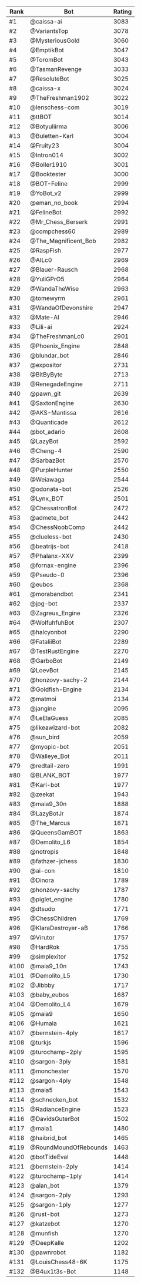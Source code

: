 Rank|Bot|Rating
---|---|---
#1|@caissa-ai|3083
#2|@VariantsTop|3078
#3|@MysteriousGold|3060
#4|@EmptikBot|3047
#5|@ToromBot|3043
#6|@TasmanRevenge|3033
#7|@ResoluteBot|3025
#8|@caissa-x|3024
#9|@TheFreshman1902|3022
#10|@lenschess-com|3019
#11|@ttBOT|3014
#12|@Botyuliirma|3006
#13|@Buletten-Karl|3004
#14|@Fruity23|3004
#15|@Intron014|3002
#16|@Boller1910|3001
#17|@Booktester|3000
#18|@BOT-Feline|2999
#19|@YoBot_v2|2999
#20|@eman_no_book|2994
#21|@FelineBot|2992
#22|@Mr_Chess_Berserk|2991
#23|@compchess60|2989
#24|@The_Magnificent_Bob|2982
#25|@RaspFish|2977
#26|@AILc0|2969
#27|@Blauer-Rausch|2968
#28|@YuliGPrO5|2964
#29|@WandaTheWise|2963
#30|@tomewyrm|2961
#31|@WandaOfDevonshire|2947
#32|@Mate-AI|2946
#33|@Lili-ai|2924
#34|@TheFreshmanLc0|2901
#35|@Phoenix_Engine|2848
#36|@blundar_bot|2846
#37|@expositor|2731
#38|@BitByByte|2713
#39|@RenegadeEngine|2711
#40|@pawn_git|2639
#41|@SaxtonEngine|2630
#42|@AKS-Mantissa|2616
#43|@Quanticade|2612
#44|@bot_adario|2608
#45|@LazyBot|2592
#46|@Cheng-4|2590
#47|@SarbazBot|2570
#48|@PurpleHunter|2550
#49|@Weiawaga|2544
#50|@odonata-bot|2526
#51|@Lynx_BOT|2501
#52|@ChessatronBot|2472
#53|@admete_bot|2442
#54|@ChessNoobComp|2442
#55|@clueless-bot|2430
#56|@beatrijs-bot|2418
#57|@Phalanx-XXV|2399
#58|@fornax-engine|2396
#59|@Pseudo-0|2396
#60|@eubos|2368
#61|@morabandbot|2341
#62|@jpg-bot|2337
#63|@Zagreus_Engine|2326
#64|@WolfuhfuhBot|2307
#65|@halcyonbot|2290
#66|@FataliiBot|2289
#67|@TestRustEngine|2270
#68|@GarboBot|2149
#69|@LoevBot|2145
#70|@honzovy-sachy-2|2144
#71|@Goldfish-Engine|2134
#72|@matmoi|2134
#73|@jangine|2095
#74|@LeElaGuess|2085
#75|@likeawizard-bot|2082
#76|@sun_bird|2059
#77|@myopic-bot|2051
#78|@Walleye_Bot|2011
#79|@redtail-zero|1991
#80|@BLANK_BOT|1977
#81|@Karl-bot|1977
#82|@zeekat|1943
#83|@maia9_30n|1888
#84|@LazyBotJr|1874
#85|@The_Marcus|1871
#86|@QueensGamBOT|1863
#87|@Demolito_L6|1854
#88|@notropis|1848
#89|@fathzer-jchess|1830
#90|@ai-con|1810
#91|@Dinora|1789
#92|@honzovy-sachy|1787
#93|@piglet_engine|1780
#94|@dtsudo|1771
#95|@ChessChildren|1769
#96|@KlaraDestroyer-aB|1766
#97|@Virutor|1757
#98|@HardRok|1755
#99|@simplexitor|1752
#100|@maia9_10n|1743
#101|@Demolito_L5|1730
#102|@Jibbby|1717
#103|@baby_eubos|1687
#104|@Demolito_L4|1679
#105|@maia9|1650
#106|@Humaia|1621
#107|@bernstein-4ply|1617
#108|@turkjs|1596
#109|@turochamp-2ply|1595
#110|@sargon-3ply|1581
#111|@monchester|1570
#112|@sargon-4ply|1548
#113|@maia5|1543
#114|@schnecken_bot|1532
#115|@RadianceEngine|1523
#116|@DavidsGuterBot|1502
#117|@maia1|1480
#118|@haibrid_bot|1465
#119|@RoundMoundOfRebounds|1463
#120|@botTideEval|1448
#121|@bernstein-2ply|1414
#122|@turochamp-1ply|1414
#123|@alan_bot|1379
#124|@sargon-2ply|1293
#125|@sargon-1ply|1277
#126|@rust-bot|1273
#127|@katzebot|1270
#128|@munfish|1270
#129|@DeepKalle|1202
#130|@pawnrobot|1182
#131|@LouisChess48-6K|1175
#132|@B4ux1t3s-Bot|1148
